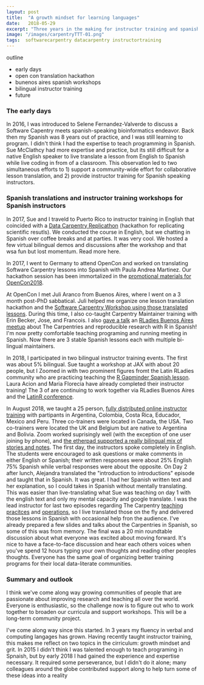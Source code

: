 ```yaml
---
layout: post
title:  "A growth mindset for learning languages"
date:   2018-05-29
excerpt: "Three years in the making for instructor training and spanish Carpentry workshops in latin America"
image: "/images/carpentryTTT-01.png"
tags:  softwarecarpentry datacarpentry instructortraining
---
```


outline
- early days
- open con translation hackathon
- bunenos aires spanish workshops
- bilingual instructor training
- future

### The early days
In 2016, I was introduced to Selene Fernandez-Valverde to discuss a Software Capentry meets spanish-speaking bioinformatics endeavor. Back then my Spanish was 8 years out of practice, and I was still learning to program.  I didn't think I had the expertise to teach programming in Spanish. Sue McClathcy had more expertise and practice, but its still difficult for a native English speaker to live translate a lesson from English to Spanish while live coding in from of a classroom. This observation led to two simultaneous efforts to 1) support a community-wide effort for collaborative lesson translation, and 2) provide instructor training for Spanish speaking instructors.  

### Spanish translations and instructor training workshops for Spanish instructors
In 2017, Sue and I traveld to Puerto Rico to instructor training in English that coincided with a [Data Carpentry Replicathon](https://twitter.com/raynamharris/status/845273652480425984) (hackathon for replicating scientific resutls). We conducted the course in English, but we chatting in Spanish over coffee breaks and at parties. It was very cool. We hosted a few virtual bilingual demos and discussions after the workshop and that wsa fun but lost momentum. Read more here.

In 2017, I went to Germany to attend OpenCon and worked on translating Software Carpentry lessons into Spanish with Paula Andrea Martinez. Our hackathon session has been immortalized in the [promotional materials for OpenCon2018](https://twitter.com/open_con/status/1006509708436561921). 

At OpenCon I met Juli Aranco from Buenos Aires, where I went on a 3 month post-PhD sabbatical. Juli helped me organize one lesson translation hackathon and the [Software Carpentry Workshop using those translated lessons](https://twitter.com/cantoflor_87/status/983071102523101185). During this time, I also co-taught Carpentry Maintainer training with Erin Becker, Jose, and Francois. I also [gave a talk](https://twitter.com/raynamharris/status/978814275497193472) an [RLadies Buenos Aires meetup](https://www.meetup.com/rladies-buenos-aires/) about The Carpentries and reproducible research with R in Spanish! I'm now pretty comfortable teaching programing and running meeting in Spanish. Now there are 3 stable Spanish lessons each with multiple bi-lingual maintainers. 

In 2018, I participated in two bilingual instructor training events. The first was about 5% bilingual. Sue taught a workshop at JAX with about 20 people, but I Zoomed in with two prominent figures fromt the Latin RLadies community who are practicing teaching the [R Gapminder Spanish lesson](https://swcarpentry.github.io/r-novice-gapminder-es/). Laura Acion and Maria Florecia have already completed their instructor training! The 3 of are continuing to work together via RLadies Buenos Aires and the [LatinR conference](http://latin-r.com/cronograma/#session-25).


In August 2018, we taught a 25 person, [fully distributed online instructor training](https://twitter.com/raynamharris/status/1030828857929224192) with partipants in Argentina, Colombia, Costa Rica, Educador, Mexico and Peru. Three co-trainers were located in Canada, the USA. Two co-trainers were located the UK and Belgium but are native to Argentina and Bolivia. Zoom worked suprisingly well (with the exception of one user joining by phone), and [the etherpad supported a really bilingual mix of stories and notes](https://twitter.com/raynamharris/status/1030829866562793472). The first day, the instructors spoke completely in English. The students were encouraged to ask questions or make comments in either English or Spanish; their written responses were about 25% English 75% Spanish while  verbal responses were about the opposite. On Day 2 after lunch, Alejandra translated the "introduction to introductions" episode and taught that  in Spanish. It was great. I had her Spanish written text and her explanation, so I could takes in Spanish without mentally translating. This was easier than live-translating what Sue was teaching on day 1 with the english text and only my mental capacity and google translate. I was the lead instructor for last two episodes regarding The Carpentry [teaching pracitces](https://carpentries.github.io/instructor-training/22-practices/index.html) and [operations](https://carpentries.github.io/instructor-training/20-carpentries/index.html), so I live translated those on the fly and delivered those lessons in Spanish with occasional help fron the audience. I've already prepared a few slides and talks about the Carpentries in Spanish, so some of this was from memory. The final was a 20 min roundtable discussion about what everyone was excited about moving forward.  It's nice to have a face-to-face discussion and hear each others voices when you've spend 12 hours typing your own thoughts and reading other peoples thoughts. Everyone has the same goal of organizing better training programs for their local data-literate communities.

### Summary and outlook

I think we've come along way growing communities of people that are passionate about improving research and teaching all over the world. Everyone is enthusiastic, so the challenge now is to figure out who to work together to broaden our curricula and support workshops. This will be a long-term community project. 

I've come along way since this started. In 3 years my fluency in verbal and computing langages has grown. Having recently taught instructor training, this makes me reflect on two topics in the cirriculum: growth mindset and grit. In 2015 I didn't think I was talented enough to teach programing in Spnaish, but by early 2018 I had gained the experience and expertise necessary. It required some perseverance, but I didn't do it alone; many colleagues around the globe contributed support along to help turn some of these ideas into a reality

